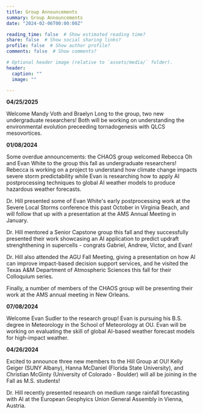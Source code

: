 ```yaml
---
title: Group Announcements
summary: Group Announcements
date: "2024-02-06T00:00:00Z"

reading_time: false  # Show estimated reading time?
share: false  # Show social sharing links?
profile: false  # Show author profile?
comments: false  # Show comments?

# Optional header image (relative to `assets/media/` folder).
header:
  caption: ""
  image: ""

---
```

<b>04/25/2025</b>

Welcome Mandy Voth and Braelyn Long to the group, two new undergraduate researchers! Both will be working on understanding the environmental evolution preceeding tornadogenesis with QLCS mesovortices. 

<b>01/08/2024</b>

Some overdue announcements: the CHAOS group welcomed Rebecca Oh and Evan White to the group this fall as undergraduate researchers! Rebecca is working on a project to understand how climate change impacts severe storm predictability while Evan is researching how to apply AI postprocessing techniques to global AI weather models to produce hazardous weather forecasts. 

Dr. Hill presented some of Evan White's early postprocessing work at the Severe Local Storms conference this past October in Virginia Beach, and will follow that up with a presentation at the AMS Annual Meeting in January. 

Dr. Hill mentored a Senior Capstone group this fall and they successfully presented their work showcasing an AI application to predict updraft strenghthening in supercells - congrats Gabriel, Andrew, Victor, and Evan!

Dr. Hill also attended the AGU Fall Meeting, giving a presentation on how AI can improve impact-based decision support services, and he visited the Texas A&M Department of Atmospheric Sciences this fall for their Colloquium series. 

Finally, a number of members of the CHAOS group will be presenting their work at the AMS annual meeting in New Orleans. 

<b>07/08/2024</b>

Welcome Evan Sudler to the research group! Evan is pursuing his B.S. degree in Meteorology in the School of Meteorology at OU. Evan will be working on evaluating the skill of global AI-based weather forecast models for high-impact weather. 


<b>04/26/2024</b>

Excited to announce three new members to the Hill Group at OU! Kelly Geiger (SUNY Albany), Hanna McDaniel (Florida State University), and Christian McGinty (University of Colorado - Boulder) will all be joining in the Fall as M.S. students! 

Dr. Hill recently presented research on medium range rainfall forecasting with AI at the European Geophyics Union General Assembly in Vienna, Austria. 


